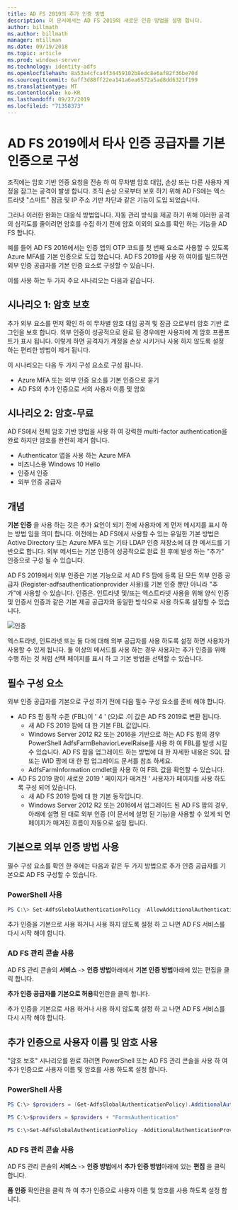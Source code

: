 ```yaml
---
title: AD FS 2019의 추가 인증 방법
description: 이 문서에서는 AD FS 2019의 새로운 인증 방법을 설명 합니다.
author: billmath
ms.author: billmath
manager: mtillman
ms.date: 09/19/2018
ms.topic: article
ms.prod: windows-server
ms.technology: identity-adfs
ms.openlocfilehash: 8a53a4cfca4f34459102b8edc8e6af82f36be70d
ms.sourcegitcommit: 6aff3d88ff22ea141a6ea6572a5ad8dd6321f199
ms.translationtype: MT
ms.contentlocale: ko-KR
ms.lasthandoff: 09/27/2019
ms.locfileid: "71358373"
---
```

# <a name="configure-3rd-party-authentication-providers-as-primary-authentication-in-ad-fs-2019"></a>AD FS 2019에서 타사 인증 공급자를 기본 인증으로 구성


조직에는 암호 기반 인증 요청을 전송 하 여 무차별 암호 대입, 손상 또는 다른 사용자 계정을 잠그는 공격이 발생 합니다.  조직 손상 으로부터 보호 하기 위해 AD FS에는 엑스트라넷 "스마트" 잠금 및 IP 주소 기반 차단과 같은 기능이 도입 되었습니다.  

그러나 이러한 완화는 대응식 방법입니다.  자동 관리 방식을 제공 하기 위해 이러한 공격의 심각도를 줄이려면 암호를 수집 하기 전에 암호 이외의 요소를 확인 하는 기능을 AD FS 합니다.  

예를 들어 AD FS 2016에서는 인증 앱의 OTP 코드를 첫 번째 요소로 사용할 수 있도록 Azure MFA를 기본 인증으로 도입 했습니다.
AD FS 2019를 사용 하 여이를 빌드하면 외부 인증 공급자를 기본 인증 요소로 구성할 수 있습니다.

이를 사용 하는 두 가지 주요 시나리오는 다음과 같습니다.

## <a name="scenario-1-protect-the-password"></a>시나리오 1: 암호 보호
추가 외부 요소를 먼저 확인 하 여 무차별 암호 대입 공격 및 잠금 으로부터 암호 기반 로그인을 보호 합니다.  외부 인증이 성공적으로 완료 된 경우에만 사용자에 게 암호 프롬프트가 표시 됩니다.  이렇게 하면 공격자가 계정을 손상 시키거나 사용 하지 않도록 설정 하는 편리한 방법이 제거 됩니다.

이 시나리오는 다음 두 가지 구성 요소로 구성 됩니다.
- Azure MFA 또는 외부 인증 요소를 기본 인증으로 묻기
- AD FS의 추가 인증으로 서의 사용자 이름 및 암호

## <a name="scenario-2-password-free"></a>시나리오 2: 암호-무료
AD FS에서 전체 암호 기반 방법을 사용 하 여 강력한 multi-factor authentication을 완료 하지만 암호를 완전히 제거 합니다.
- Authenticator 앱을 사용 하는 Azure MFA
- 비즈니스용 Windows 10 Hello
- 인증서 인증
- 외부 인증 공급자

## <a name="concepts"></a>개념
**기본 인증** 을 사용 하는 것은 추가 요인이 되기 전에 사용자에 게 먼저 메시지를 표시 하는 방법 임을 의미 합니다.  이전에는 AD FS에서 사용할 수 있는 유일한 기본 방법은 Active Directory 또는 Azure MFA 또는 기타 LDAP 인증 저장소에 대 한 메서드를 기반으로 합니다.  외부 메서드는 기본 인증이 성공적으로 완료 된 후에 발생 하는 "추가" 인증으로 구성 될 수 있습니다.

AD FS 2019에서 외부 인증은 기본 기능으로 서 AD FS 팜에 등록 된 모든 외부 인증 공급자 (Register-adfsauthenticationprovider 사용)를 기본 인증 뿐만 아니라 "추가"에 사용할 수 있습니다. 인증은. 인트라넷 및/또는 엑스트라넷 사용을 위해 양식 인증 및 인증서 인증과 같은 기본 제공 공급자와 동일한 방식으로 사용 하도록 설정할 수 있습니다.

![인증](media/Additional-Authentication-Methods-AD-FS/auth1.png)

엑스트라넷, 인트라넷 또는 둘 다에 대해 외부 공급자를 사용 하도록 설정 하면 사용자가 사용할 수 있게 됩니다.  둘 이상의 메서드를 사용 하는 경우 사용자는 추가 인증을 위해 수행 하는 것 처럼 선택 페이지를 표시 하 고 기본 방법을 선택할 수 있습니다.

## <a name="pre-requisites"></a>필수 구성 요소
외부 인증 공급자를 기본으로 구성 하기 전에 다음 필수 구성 요소를 준비 해야 합니다.
- AD FS 팜 동작 수준 (FBL)이 ' 4 ' (으)로 .이 값은 AD FS 2019로 변환 됩니다.
    - 새 AD FS 2019 팜에 대 한 기본 FBL 값입니다.
    - Windows Server 2012 R2 또는 2016을 기반으로 하는 AD FS 팜의 경우 PowerShell AdfsFarmBehaviorLevelRaise를 사용 하 여 FBL를 발생 시킬 수 있습니다.  AD FS 팜을 업그레이드 하는 방법에 대 한 자세한 내용은 SQL 팜 또는 WID 팜에 대 한 팜 업그레이드 문서를 참조 하세요. 
    - AdfsFarmInformation cmdlet을 사용 하 여 FBL 값을 확인할 수 있습니다.
- AD FS 2019 팜이 새로운 2019 ' 페이지가 매겨진 ' 사용자가 페이지를 사용 하도록 구성 되어 있습니다.
    - 새 AD FS 2019 팜에 대 한 기본 동작입니다.
    - Windows Server 2012 R2 또는 2016에서 업그레이드 된 AD FS 팜의 경우, 아래에 설명 된 대로 외부 인증 (이 문서에 설명 된 기능)을 사용할 수 있게 되 면 페이지가 매겨진 흐름이 자동으로 설정 됩니다.

## <a name="enable-external-authentication-methods-as-primary"></a>기본으로 외부 인증 방법 사용
필수 구성 요소를 확인 한 후에는 다음과 같은 두 가지 방법으로 추가 인증 공급자를 기본으로 AD FS 구성할 수 있습니다.

### <a name="using-powershell"></a>PowerShell 사용


```powershell
PS C:\> Set-AdfsGlobalAuthenticationPolicy -AllowAdditionalAuthenticationAsPrimary $true
``` 


추가 인증을 기본으로 사용 하거나 사용 하지 않도록 설정 하 고 나면 AD FS 서비스를 다시 시작 해야 합니다.

### <a name="using-the-ad-fs-management-console"></a>AD FS 관리 콘솔 사용
AD FS 관리 콘솔의 **서비스** -> **인증 방법**아래에서 **기본 인증 방법**아래에 있는 편집을 클릭 합니다.

**추가 인증 공급자를 기본으로 허용**확인란을 클릭 합니다.

추가 인증을 기본으로 사용 하거나 사용 하지 않도록 설정 하 고 나면 AD FS 서비스를 다시 시작 해야 합니다.

## <a name="enable-username-and-password-as-additional-authentication"></a>추가 인증으로 사용자 이름 및 암호 사용
"암호 보호" 시나리오를 완료 하려면 PowerShell 또는 AD FS 관리 콘솔을 사용 하 여 추가 인증으로 사용자 이름 및 암호를 사용 하도록 설정 합니다.
### <a name="using-powershell"></a>PowerShell 사용



```powershell
PS C:\> $providers = (Get-AdfsGlobalAuthenticationPolicy).AdditionalAuthenticationProvider

PS C:\>$providers = $providers + "FormsAuthentication"

PS C:\>Set-AdfsGlobalAuthenticationPolicy -AdditionalAuthenticationProvider $providers
``` 

### <a name="using-the-ad-fs-management-console"></a>AD FS 관리 콘솔 사용
AD FS 관리 콘솔의 **서비스** -> **인증 방법**에서 **추가 인증 방법**아래에 있는 **편집** 을 클릭 합니다.

**폼 인증** 확인란을 클릭 하 여 추가 인증으로 사용자 이름 및 암호를 사용 하도록 설정 합니다.
